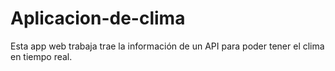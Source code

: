 # Aplicacion-de-clima
Esta app web trabaja trae la información de un API para poder tener el clima en tiempo real.

